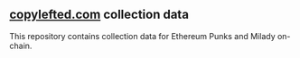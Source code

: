 ## [copylefted.com](https://copylefted.com) collection data

This repository contains collection data for Ethereum Punks and Milady on-chain.
